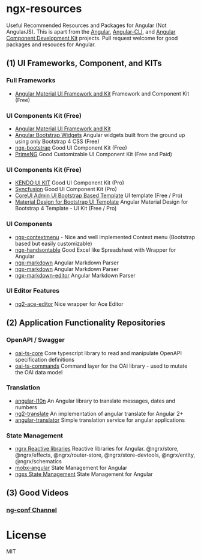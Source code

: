 # ngx-resources


Useful Recommended Resources and Packages for Angular (Not AngularJS). This is apart from the [Angular](https://angular.io), [Angular-CLI](https://cli.angular.io), and [Angular Component Development Kit]() projects. Pull request welcome for good packages and resouces for Angular.


## (1) UI Frameworks, Component, and KITs


### Full Frameworks


* [Angular Material UI Framework and Kit](https://material.angular.io/) Framework and Component Kit (Free)


### UI Components Kit (Free)


* [Angular Material UI Framework and Kit](https://material.angular.io/)
* [Angular Bootstrap Widgets](https://ng-bootstrap.github.io/) Angular widgets built from the ground up using only Bootstrap 4 CSS (Free)
* [ngx-bootstrap](https://valor-software.com/ngx-bootstrap/) Good UI Component Kit (Free)
* [PrimeNG](https://www.primefaces.org/primeng/#/) Good Customizable UI Component Kit (Free and Paid)


### UI Components Kit (Free)


* [KENDO UI KIT](https://www.telerik.com/kendo-ui) Good UI Component Kit (Pro)
* [Syncfusion](https://www.syncfusion.com/products/angular) Good UI Component Kit (Pro)
* [CoreUI Admin UI Bootstrap Based Template](https://coreui.io/angular/) UI template (Free / Pro)
* [Material Design for Bootstrap UI Template](https://mdbootstrap.com/angular/) Angular Material Design for Bootstrap 4 Template - UI Kit (Free / Pro)


### UI Components


* [ngx-contextmenu](https://www.npmjs.com/package/ngx-contextmenu) - Nice and well implemented Context menu (Bootstrap based but easily customizable)
* [ngx-handsontable](https://docs.handsontable.com/5.0.2/frameworks-wrapper-for-angular-installation.html) Good Excel like Spreadsheet with Wrapper for Angular
* [ngx-markdown](https://github.com/jfcere/ngx-markdown) Angular Markdown Parser
* [ngx-markdown](https://www.npmjs.com/package/ngx-markdown) Angular Markdown Parser
* [ngx-markdown-editor](https://www.npmjs.com/package/ngx-markdown-editor) Angular Markdown Parser


### UI Editor Features


* [ng2-ace-editor](https://www.npmjs.com/package/ng2-ace-editor) Nice wrapper for Ace Editor


## (2) Application Functionality Repositories


### OpenAPI / Swagger


* [oai-ts-core](https://github.com/Apicurio/oai-ts-core) Core typescript library to read and manipulate OpenAPI specification definitions
* [oai-ts-commands](https://github.com/Apicurio/oai-ts-commands) Command layer for the OAI library - used to mutate the OAI data model


### Translation


* [angular-l10n](https://www.npmjs.com/package/angular-l10n) An Angular library to translate messages, dates and numbers
* [ng2-translate](https://www.npmjs.com/package/ng2-translate) An implementation of angular translate for Angular 2+
* [angular-translator](https://www.npmjs.com/package/angular-translator) Simple translation service for angular applications


### State Management


* [ngrx Reactive libraries](https://github.com/ngrx/platform) Reactive libraries for Angular. @ngrx/store, @ngrx/effects, @ngrx/router-store, @ngrx/store-devtools, @ngrx/entity, @ngrx/schematics
* [mobx-angular](https://github.com/mobxjs/mobx-angular) State Management for Angular
* [ngxs State Management](https://github.com/ngxs/store) State Management for Angular

## (3) Good Videos


### [ng-conf Channel](https://www.youtube.com/user/ngconfvideos/featured)

# License

MIT